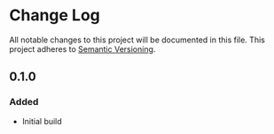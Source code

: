 # Change Log

All notable changes to this project will be documented in this file.
This project adheres to [Semantic Versioning](http://semver.org/).

## 0.1.0

### Added

- Initial build
